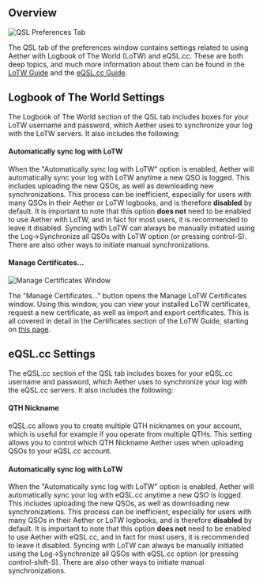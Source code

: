 ## Overview

![QSL Preferences Tab](../images/QSLPreferences.png)

The QSL tab of the preferences window contains settings related to using Aether with Logbook of The World (LoTW) and eQSL.cc. These are both deep topics, and much more information about them can be found in the [LoTW Guide](../lotw/lotwsetup.md) and the [eQSL.cc Guide](../eqsl/eqsl.md).

## Logbook of The World Settings

The Logbook of The World section of the QSL tab includes boxes for your LoTW username and password, which Aether uses to synchronize your log with the LoTW servers. It also includes the following:

#### Automatically sync log with LoTW

When the "Automatically sync log with LoTW" option is enabled, Aether will automatically sync your log with LoTW anytime a new QSO is logged. This includes uploading the new QSOs, as well as downloading new synchronizations. This process can be inefficient, especially for users with many QSOs in their Aether or LoTW logbooks, and is therefore **disabled** by default. It is important to note that this option **does not** need to be enabled to use Aether with LoTW, and in fact for most users, it is recommended to leave it disabled. Syncing with LoTW can always be manually initiated using the Log->Synchronize all QSOs with LoTW option (or pressing control-S). There are also other ways to initiate manual synchronizations.

#### Manage Certificates...

![Manage Certificates Window](../images/ExportP12/ManageCertificatesFull.png)

The "Manage Certificates..." button opens the Manage LoTW Certificates window. Using this window, you can view your installed LoTW certificates, request a new certificate, as well as import and export certificates. This is all covered in detail in the Certificates section of the LoTW Guide, starting on [this page](../lotw/requestcertificate.md).

## eQSL.cc Settings

The eQSL.cc section of the QSL tab includes boxes for your eQSL.cc username and password, which Aether uses to synchronize your log with the eQSL.cc servers. It also includes the following:

#### QTH Nickname

eQSL.cc allows you to create multiple QTH nicknames on your account, which is useful for example if you operate from multiple QTHs. This setting allows you to control which QTH Nickname Aether uses when uploading QSOs to your eQSL.cc account.

#### Automatically sync log with LoTW

When the "Automatically sync log with LoTW" option is enabled, Aether will automatically sync your log with eQSL.cc anytime a new QSO is logged. This includes uploading the new QSOs, as well as downloading new synchronizations. This process can be inefficient, especially for users with many QSOs in their Aether or LoTW logbooks, and is therefore **disabled** by default. It is important to note that this option **does not** need to be enabled to use Aether with eQSL.cc, and in fact for most users, it is recommended to leave it disabled. Syncing with LoTW can always be manually initiated using the Log->Synchronize all QSOs with eQSL.cc option (or pressing control-shift-S). There are also other ways to initiate manual synchronizations.
